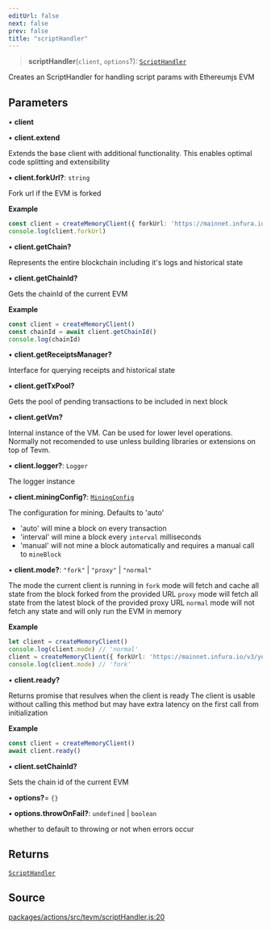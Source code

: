 ```yaml
---
editUrl: false
next: false
prev: false
title: "scriptHandler"
---
```


> **scriptHandler**(`client`, `options`?): [`ScriptHandler`](/reference/actions-types/type-aliases/scripthandler/)

Creates an ScriptHandler for handling script params with Ethereumjs EVM

## Parameters

• **client**

• **client\.extend**

Extends the base client with additional functionality. This enables optimal code splitting
and extensibility

• **client\.forkUrl?**: `string`

Fork url if the EVM is forked

**Example**
```ts
const client = createMemoryClient({ forkUrl: 'https://mainnet.infura.io/v3/your-api-key' })
console.log(client.forkUrl)
```

• **client\.getChain?**

Represents the entire blockchain including it's logs and historical state

• **client\.getChainId?**

Gets the chainId of the current EVM

**Example**
```ts
const client = createMemoryClient()
const chainId = await client.getChainId()
console.log(chainId)
```

• **client\.getReceiptsManager?**

Interface for querying receipts and historical state

• **client\.getTxPool?**

Gets the pool of pending transactions to be included in next block

• **client\.getVm?**

Internal instance of the VM. Can be used for lower level operations.
Normally not recomended to use unless building libraries or extensions
on top of Tevm.

• **client\.logger?**: `Logger`

The logger instance

• **client\.miningConfig?**: [`MiningConfig`](/reference/base-client/type-aliases/miningconfig/)

The configuration for mining. Defaults to 'auto'
- 'auto' will mine a block on every transaction
- 'interval' will mine a block every `interval` milliseconds
- 'manual' will not mine a block automatically and requires a manual call to `mineBlock`

• **client\.mode?**: `"fork"` \| `"proxy"` \| `"normal"`

The mode the current client is running in
`fork` mode will fetch and cache all state from the block forked from the provided URL
`proxy` mode will fetch all state from the latest block of the provided proxy URL
`normal` mode will not fetch any state and will only run the EVM in memory

**Example**
```ts
let client = createMemoryClient()
console.log(client.mode) // 'normal'
client = createMemoryClient({ forkUrl: 'https://mainnet.infura.io/v3/your-api-key' })
console.log(client.mode) // 'fork'
```

• **client\.ready?**

Returns promise that resulves when the client is ready
The client is usable without calling this method but may
have extra latency on the first call from initialization

**Example**
```ts
const client = createMemoryClient()
await client.ready()
```

• **client\.setChainId?**

Sets the chain id of the current EVM

• **options?**= `{}`

• **options\.throwOnFail?**: `undefined` \| `boolean`

whether to default to throwing or not when errors occur

## Returns

[`ScriptHandler`](/reference/actions-types/type-aliases/scripthandler/)

## Source

[packages/actions/src/tevm/scriptHandler.js:20](https://github.com/evmts/tevm-monorepo/blob/main/packages/actions/src/tevm/scriptHandler.js#L20)
